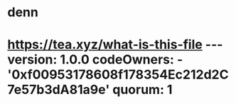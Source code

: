 # denn
# https://tea.xyz/what-is-this-file --- version: 1.0.0 codeOwners:   - '0xf00953178608f178354Ec212d2C7e57b3dA81a9e' quorum: 1
